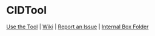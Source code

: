 # CIDTool

[Use the Tool](https://analyticsphere.github.io/CIDTool/) | [Wiki](https://github.com/Analyticsphere/CIDTool/wiki) | [Report an Issue](https://github.com/Analyticsphere/CIDTool/issues/new) | [Internal Box Folder](https://nih.app.box.com/folder/117864527386)
